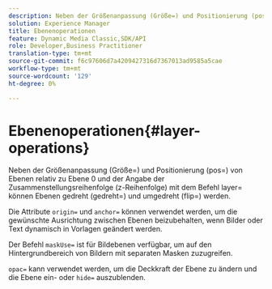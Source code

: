 ```yaml
---
description: Neben der Größenanpassung (Größe=) und Positionierung (pos=) von Ebenen relativ zu Ebene 0 und der Angabe der Zusammenstellungsreihenfolge (z-Reihenfolge) mit dem Befehl layer= können Ebenen gedreht (gedreht=) und umgedreht (flip=) werden.
solution: Experience Manager
title: Ebenenoperationen
feature: Dynamic Media Classic,SDK/API
role: Developer,Business Practitioner
translation-type: tm+mt
source-git-commit: f6c97606d7a4209427316d7367013ad9585a5cae
workflow-type: tm+mt
source-wordcount: '129'
ht-degree: 0%

---
```



# Ebenenoperationen{#layer-operations}

Neben der Größenanpassung (Größe=) und Positionierung (pos=) von Ebenen relativ zu Ebene 0 und der Angabe der Zusammenstellungsreihenfolge (z-Reihenfolge) mit dem Befehl layer= können Ebenen gedreht (gedreht=) und umgedreht (flip=) werden.

Die Attribute `origin=` und `anchor=` können verwendet werden, um die gewünschte Ausrichtung zwischen Ebenen beizubehalten, wenn Bilder oder Text dynamisch in Vorlagen geändert werden.

Der Befehl `maskUse=` ist für Bildebenen verfügbar, um auf den Hintergrundbereich von Bildern mit separaten Masken zuzugreifen.

`opac=` kann verwendet werden, um die Deckkraft der Ebene zu ändern und die Ebene ein- oder  `hide=` auszublenden.
